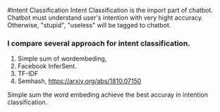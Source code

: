 #Intent Classification
Intent Classification is the import part of chatbot.
Chatbot must understand user's intention with very hight accuracy. Otherwise, "stupid", "useless" will be tagged to chatbot.

### I compare several approach for intent classification.
1. Simple sum of wordembeding,
2. Facebook InferSent.
3. TF-IDF
4. Semhash, https://arxiv.org/abs/1810.07150

Simple sum the word embeding achieve the best accuray in intention classification.